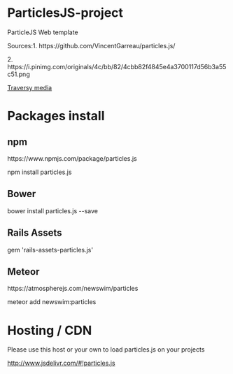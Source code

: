 # ParticlesJS-project
ParticleJS Web template
<p>Sources:1. https://github.com/VincentGarreau/particles.js/</p>
<p>2. https://i.pinimg.com/originals/4c/bb/82/4cbb82f4845e4a3700117d56b3a55c51.png</p>
<p><a href="https://www.youtube.com/channel/UC29ju8bIPH5as8OGnQzwJyA">Traversy media</a></p>
<h1>Packages install</h1>
<h2>npm</h2>
https://www.npmjs.com/package/particles.js

npm install particles.js
<h2>Bower</h2>
bower install particles.js --save
<h2>Rails Assets</h2>
gem 'rails-assets-particles.js'
<h2>Meteor</h2>
https://atmospherejs.com/newswim/particles

meteor add newswim:particles
<h1>Hosting / CDN</h1>
Please use this host or your own to load particles.js on your projects

http://www.jsdelivr.com/#!particles.js
